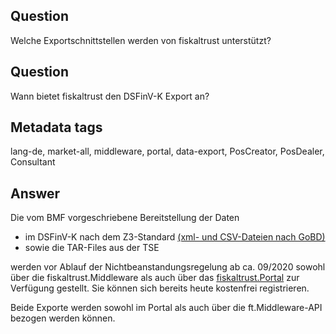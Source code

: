 ## Question

Welche Exportschnittstellen werden von fiskaltrust unterstützt?

## Question

Wann bietet fiskaltrust den DSFinV-K Export an?

## Metadata tags

lang-de, market-all, middleware, portal, data-export, PosCreator, PosDealer, Consultant

## Answer

Die vom BMF vorgeschriebene Bereitstellung der Daten 

- im DSFinV-K nach dem Z3-Standard [(xml- und CSV-Dateien nach GoBD)](https://www.bundesfinanzministerium.de/Content/DE/Downloads/BMF_Schreiben/Weitere_Steuerthemen/Abgabenordnung/2019-11-28-GoBD.pdf?__blob=publicationFile&v=12)
- sowie die TAR-Files aus der TSE

werden vor Ablauf der Nichtbeanstandungsregelung ab ca. 09/2020 sowohl über die fiskaltrust.Middleware als auch über das [fiskaltrust.Portal](https://portal.fiskaltrust.de/) zur Verfügung gestellt. Sie können sich bereits heute kostenfrei registrieren.

Beide Exporte werden sowohl im Portal als auch über die ft.Middleware-API bezogen werden können.